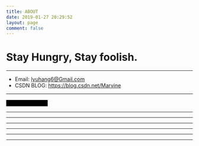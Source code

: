 ```yaml
---
title: ABOUT
date: 2019-01-27 20:29:52
layout: page
comment: false
---
```


# Stay Hungry, Stay foolish.
---

* Email: lyuhang6@Gmail.com
* CSDN BLOG: https://blog.csdn.net/Marvine
---


<style>
	.heimu {
		background-color: #000;
		color: #000;
		text-shadow: none;
		transition: background-color .4s;
	}
	.heimu:hover {
		background-color: transparent;
	}
</style>
<span class="heimu" title="你知道的太多了">你知道的太多了。</span>

---

---

---

---

---

---
